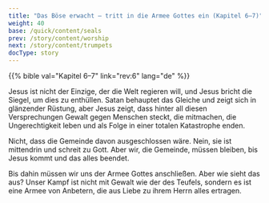 ```yaml
---
title: "Das Böse erwacht — tritt in die Armee Gottes ein (Kapitel 6–7)"
weight: 40
base: /quick/content/seals
prev: /story/content/worship
next: /story/content/trumpets
docType: story
---
```


{{% bible val="Kapitel 6–7" link="rev:6" lang="de" %}}

<a name="c33e"></a>
Jesus ist nicht der Einzige, der die Welt regieren will, und Jesus bricht die Siegel, um dies zu enthüllen. Satan behauptet das Gleiche und zeigt sich in glänzender Rüstung, aber Jesus zeigt, dass hinter all diesen Versprechungen Gewalt gegen Menschen steckt, die mitmachen, die Ungerechtigkeit leben und als Folge in einer totalen Katastrophe enden.

Nicht, dass die Gemeinde davon ausgeschlossen wäre. Nein, sie ist mittendrin und schreit zu Gott. Aber wir, die Gemeinde, müssen bleiben, bis Jesus kommt und das alles beendet.

Bis dahin müssen wir uns der Armee Gottes anschließen. Aber wie sieht das aus? Unser Kampf ist nicht mit Gewalt wie der des Teufels, sondern es ist eine Armee von Anbetern, die aus Liebe zu ihrem Herrn alles ertragen.
